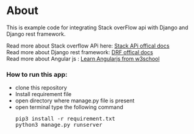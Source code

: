 # About

This is example code for integrating Stack overFlow api with Django and Django rest framework.

Read more about Stack overflow APi here: <a href='https://stackapi.readthedocs.io/en/latest/'  target="_blank"> Stack APi offical docs </a> <br>
Read more about Django rest framework: <a href='https://www.django-rest-framework.org/#quickstart'  target="_blank"> DRF offical docs </a> <br>
Read more about Angular js : <a href='https://www.w3schools.com/'  target="_blank"> Learn Angularjs from w3school </a> 

<h3>How to run this app:</h3>
<ul>
	<li>clone this repository</li>
	<li>Install requirement file</li>
	<li>open directory where manage.py file is present</li>
	<li>open terminal  type the following command
<pre>pip3 install -r requirement.txt
python3 manage.py runserver</pre>
</li>
</ul>

